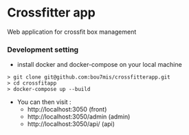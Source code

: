 # Crossfitter app

Web application for crossfit box management

### Development setting

- install docker and docker-compose on your local machine

```
> git clone git@github.com:bou7mis/crossfitterapp.git
> cd crossfitapp
> docker-compose up --build
```

- You can then visit :
    - http://localhost:3050 (front)
    - http://localhost:3050/admin (admin)
    - http://localhost:3050/api/ (api)
    
